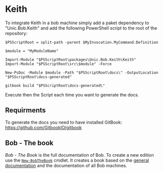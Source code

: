 # Keith

To integrate Keith in a bob machine  simply add a paket dependency to "Unic.Bob.Keith" and add the following PowerShell script to the root of the repository:

	$PSScriptRoot = split-path -parent $MyInvocation.MyCommand.Definition

	$module = "MyModuleName"

	Import-Module "$PSScriptRoot\packages\Unic.Bob.Keith\Keith"
	Import-Module "$PSScriptRoot\src\$module" -Force

	New-PsDoc -Module $module -Path "$PSScriptRoot\docs\" -OutputLocation "$PSScriptRoot\docs-generated"

	gitbook build "$PSScriptRoot\docs-generated\"

Execute then the Script each time you want to generate the docs.

## Requirments

To generate the docs you need to have installed GitBook: https://github.com/GitbookIO/gitbook

## Bob - The book
_Bob - The Book_ is the full documentation of Bob. To create a new edition use the [`New-BobTheBook`](api/New-BobTheBook.md) cmdlet.
It creates a book based on the [general documentation](https://git.unic.com/projects/SCMBOB/repos/bob-thebook/browse) and the documentation of all Bob machines.
